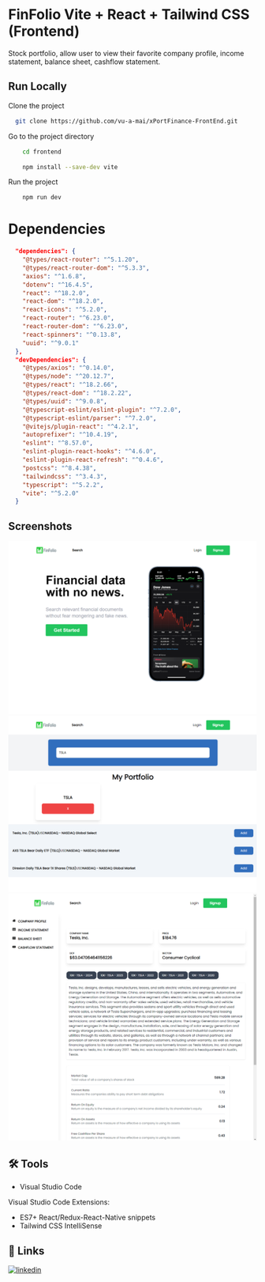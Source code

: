 # FinFolio Vite + React + Tailwind CSS (Frontend)

Stock portfolio, allow user to view their favorite company profile, income statement, balance sheet, cashflow statement.

## Run Locally

Clone the project

```bash
  git clone https://github.com/vu-a-mai/xPortFinance-FrontEnd.git
```

Go to the project directory

```bash
    cd frontend
```

```bash
    npm install --save-dev vite
```

Run the project

```bash
    npm run dev
```

# Dependencies

```json
  "dependencies": {
    "@types/react-router": "^5.1.20",
    "@types/react-router-dom": "^5.3.3",
    "axios": "^1.6.8",
    "dotenv": "^16.4.5",
    "react": "^18.2.0",
    "react-dom": "^18.2.0",
    "react-icons": "^5.2.0",
    "react-router": "^6.23.0",
    "react-router-dom": "^6.23.0",
    "react-spinners": "^0.13.8",
    "uuid": "^9.0.1"
  },
  "devDependencies": {
    "@types/axios": "^0.14.0",
    "@types/node": "^20.12.7",
    "@types/react": "^18.2.66",
    "@types/react-dom": "^18.2.22",
    "@types/uuid": "^9.0.8",
    "@typescript-eslint/eslint-plugin": "^7.2.0",
    "@typescript-eslint/parser": "^7.2.0",
    "@vitejs/plugin-react": "^4.2.1",
    "autoprefixer": "^10.4.19",
    "eslint": "^8.57.0",
    "eslint-plugin-react-hooks": "^4.6.0",
    "eslint-plugin-react-refresh": "^0.4.6",
    "postcss": "^8.4.38",
    "tailwindcss": "^3.4.3",
    "typescript": "^5.2.2",
    "vite": "^5.2.0"
  }
```

## Screenshots

![Screenshot](Homepage.png)
![Screenshot](Searchpage.png)
![Screenshot](CompanyProfile.png)

## 🛠 Tools

- Visual Studio Code

Visual Studio Code Extensions:

- ES7+ React/Redux-React-Native snippets
- Tailwind CSS IntelliSense

## 🔗 Links

[![linkedin](https://img.shields.io/badge/linkedin-0A66C2?style=for-the-badge&logo=linkedin&logoColor=white)](https://www.linkedin.com/in/vu-anh-mai/)
